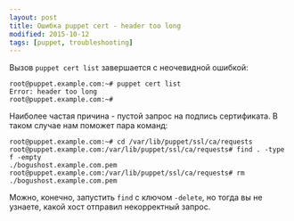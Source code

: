 ```yaml
---
layout: post
title: Ошибка puppet cert - header too long
modified: 2015-10-12
tags: [puppet, troubleshooting]
---
```


Вызов `puppet cert list` завершается с неочевидной ошибкой:

```
root@puppet.example.com:~# puppet cert list
Error: header too long
root@puppet.example.com:~#
```

Наиболее частая причина - пустой запрос на подпись сертификата. В таком случае нам поможет пара команд:

```
root@puppet.example.com:~# cd /var/lib/puppet/ssl/ca/requests
root@puppet.example.com:/var/lib/puppet/ssl/ca/requests# find . -type f -empty
./bogushost.example.com.pem
root@puppet.example.com:/var/lib/puppet/ssl/ca/requests# rm ./bogushost.example.com.pem
```

Можно, конечно, запустить `find` с ключом `-delete`, но тогда вы не узнаете, какой хост отправил некорректный запрос.
